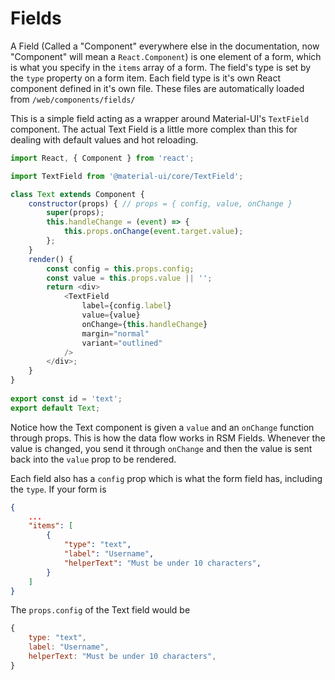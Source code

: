 # Fields
A Field (Called a "Component" everywhere else in the documentation, now "Component" will mean a `React.Component`) is one element of a form, which is what you specify in the `items` array of a form. The field's type is set by the `type` property on a form item. Each field type is it's own React component defined in it's own file. These files are automatically loaded from `/web/components/fields/`

This is a simple field acting as a wrapper around Material-UI's `TextField` component. The actual Text Field is a little more complex than this for dealing with default values and hot reloading.
```js
import React, { Component } from 'react';

import TextField from '@material-ui/core/TextField';

class Text extends Component {
    constructor(props) { // props = { config, value, onChange }
        super(props); 
        this.handleChange = (event) => {
            this.props.onChange(event.target.value);
        };
    }
    render() {
        const config = this.props.config;
        const value = this.props.value || '';
        return <div>
            <TextField
                label={config.label}
                value={value}
                onChange={this.handleChange}
                margin="normal"
                variant="outlined"
            />
        </div>;
    }
}
 
export const id = 'text';
export default Text;
```
Notice how the Text component is given a `value` and an `onChange` function through props. This is how the data flow works in RSM Fields. Whenever the value is changed, you send it through `onChange` and then the value is sent back into the `value` prop to be rendered.

Each field also has a `config` prop which is what the form field has, including the `type`. If your form is
```json
{
    ...
    "items": [
        {
            "type": "text",
            "label": "Username",
            "helperText": "Must be under 10 characters",
        }
    ]
}
```
The `props.config` of the Text field would be
```js
{
    type: "text",
    label: "Username",
    helperText: "Must be under 10 characters",
}
```
